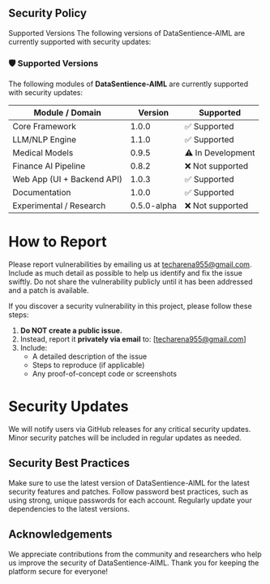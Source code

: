 ## Security Policy
Supported Versions
The following versions of DataSentience-AIML are currently supported with security updates:

### 🛡️ Supported Versions
The following modules of **DataSentience-AIML** are currently supported with security updates:

| Module / Domain                    | Version     | Supported         |
|------------------------------------|-------------|-------------------| 
| Core Framework                     | 1.0.0       | ✅ Supported      |
| LLM/NLP Engine                     | 1.1.0       | ✅ Supported      |
| Medical Models                     | 0.9.5       | ⚠️ In Development |
| Finance AI Pipeline                | 0.8.2       | ❌ Not supported  |
| Web App (UI + Backend API)         | 1.0.3       | ✅ Supported      |  
| Documentation                      | 1.0.0       | ✅ Supported      |
| Experimental / Research            | 0.5.0-alpha | ❌ Not supported  | 

# How to Report

Please report vulnerabilities by emailing us at techarena955@gmail.com. Include as much detail as possible to help us identify and fix the issue swiftly.
Do not share the vulnerability publicly until it has been addressed and a patch is available.

If you discover a security vulnerability in this project, please follow these steps:

1. **Do NOT create a public issue.**
2. Instead, report it **privately via email** to: [techarena955@gmail.com]
3. Include:
   - A detailed description of the issue
   - Steps to reproduce (if applicable)
   - Any proof-of-concept code or screenshots


#  Security Updates
We will notify users via GitHub releases for any critical security updates.
Minor security patches will be included in regular updates as needed.

## Security Best Practices
Make sure to use the latest version of DataSentience-AIML for the latest security features and patches.
Follow password best practices, such as using strong, unique passwords for each account.
Regularly update your dependencies to the latest versions.

## Acknowledgements
We appreciate contributions from the community and researchers who help us improve the security of DataSentience-AIML. Thank you for keeping the platform secure for everyone!



